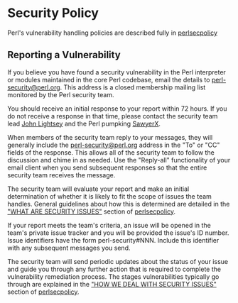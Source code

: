 # Security Policy

Perl's vulnerability handling policies are described fully in
[perlsecpolicy]

## Reporting a Vulnerability

If you believe you have found a security vulnerability in the Perl
interpreter or modules maintained in the core Perl codebase, email
the details to perl-security@perl.org. This address is a closed
membership mailing list monitored by the Perl security team.

You should receive an initial response to your report within 72 hours.
If you do not receive a response in that time, please contact
the security team lead [John Lightsey](mailto:john@04755.net) and
the Perl pumpking [SawyerX](mailto:xsawyerx@cpan.org).

When members of the security team reply to your messages, they will
generally include the perl-security@perl.org address in the "To" or "CC"
fields of the response. This allows all of the security team to follow
the discussion and chime in as needed. Use the "Reply-all" functionality
of your email client when you send subsequent responses so that the
entire security team receives the message.

The security team will evaluate your report and make an initial
determination of whether it is likely to fit the scope of issues the
team handles. General guidelines about how this is determined are
detailed in the ["WHAT ARE SECURITY ISSUES"] section of [perlsecpolicy].

If your report meets the team's criteria, an issue will be opened in the
team's private issue tracker and you will be provided the issue's ID number.
Issue identifiers have the form perl-security#NNN. Include this identifier
with any subsequent messages you send.

The security team will send periodic updates about the status of your
issue and guide you through any further action that is required to complete
the vulnerability remediation process. The stages vulnerabilities typically
go through are explained in the ["HOW WE DEAL WITH SECURITY ISSUES"]
section of [perlsecpolicy].

[perlsecpolicy]: pod/perlsecpolicy.pod
["WHAT ARE SECURITY ISSUES"]: pod/perlsecpolicy.pod#what-are-security-issues
["HOW WE DEAL WITH SECURITY ISSUES"]: pod/perlsecpolicy.pod#how-we-deal-with-security-issues

